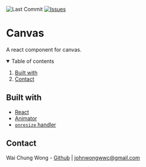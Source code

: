 ![Last Commit][github-last-commit-image]
[![Issues][issues-image]][issues-url]

[github-last-commit-image]: https://img.shields.io/github/last-commit/react-laboratory/canvas?style=for-the-badge
[issues-image]: https://img.shields.io/github/issues/react-laboratory/canvas.svg?style=for-the-badge
[issues-url]: https://github.com/react-laboratory/canvas/issues

# Canvas

A react component for canvas.

<!-- TABLE OF CONTENTS -->
<details open="open">
  <summary>Table of contents</summary>
  <ol>
    <li>
      <a href="#built-with">Built with</a>
    </li>
    <li>
      <a href="#contact">Contact</a>
    </li>
  </ol>
</details>

## Built with

- [React](https://reactjs.org/)
- [Animator](https://github.com/javascript-laboratory/animator)
- [`onresize` handler](https://developer.mozilla.org/en-US/docs/Web/API/GlobalEventHandlers/onresize)

## Contact

Wai Chung Wong - [Github](https://github.com/WaiChungWong) | [johnwongwwc@gmail.com](mailto:johnwongwwc@gmail.com)
